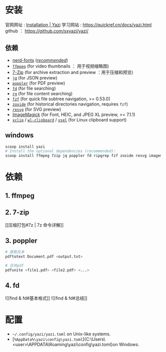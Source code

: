 # 安装
官网网址 : [Installation | Yazi](https://yazi-rs.github.io/docs/installation)
学习网站 : https://quickref.cn/docs/yazi.html
github ： https://github.com/sxyazi/yazi/


## 依赖
- [nerd-fonts](https://www.nerdfonts.com/) ([_recommended_](https://yazi-rs.github.io/docs/faq#dont-like-nerd-fonts))
- [`ffmpeg`](https://www.ffmpeg.org/) (for video thumbnails ： 用于视频缩略图)
- [7-Zip](https://www.7-zip.org/) (for archive extraction and preview ：用于压缩和预览)
- [`jq`](https://jqlang.github.io/jq/) (for JSON preview)
- [`poppler`](https://poppler.freedesktop.org/) (for PDF preview)
- [`fd`](https://github.com/sharkdp/fd) (for file searching)
- [`rg`](https://github.com/BurntSushi/ripgrep) (for file content searching)
- [`fzf`](https://github.com/junegunn/fzf) (for quick file subtree navigation, >= 0.53.0)
- [`zoxide`](https://github.com/ajeetdsouza/zoxide) (for historical directories navigation, requires `fzf`)
- [`resvg`](https://github.com/linebender/resvg) (for SVG preview)
- [ImageMagick](https://imagemagick.org/) (for Font, HEIC, and JPEG XL preview, >= 7.1.1)
- [`xclip`](https://github.com/astrand/xclip) / [`wl-clipboard`](https://github.com/bugaevc/wl-clipboard) / [`xsel`](https://github.com/kfish/xsel) (for Linux clipboard support)
## windows
```powershell
scoop install yazi
# Install the optional dependencies (recommended):
scoop install ffmpeg 7zip jq poppler fd ripgrep fzf zoxide resvg imagemagick
```

# 依赖
## 1. ffmpeg

## 2. 7-zip
[[压缩打包#7z | 7z 命令详解]]

## 3. poppler
```bash
# 提取文本
pdftotext Document.pdf <output.txt>

# 合并pdf
pdfunite <file1.pdf> <file2.pdf> <...>

```
## 4. fd
![[find & fd#基本格式]]
![[find & fd#总结]]
# 配置
- `~/.config/yazi/yazi.toml` on Unix-like systems.
- [`%AppData%\yazi\config\yazi.toml`]{C:\Users\\\<user>\APPDATA\Roaming\yazi\config\yazi.toml}on Windows.